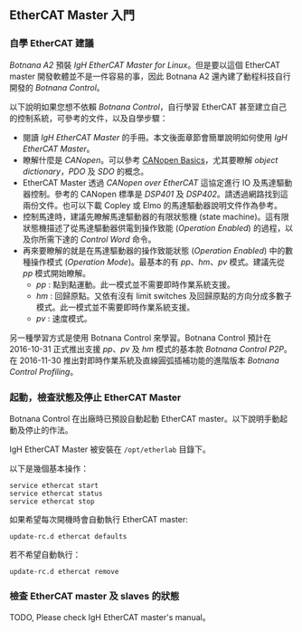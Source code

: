 ## EtherCAT Master 入門

### 自學 EtherCAT 建議

_Botnana A2_ 預裝 _IgH EtherCAT Master for Linux_。但是要以這個 EtherCAT master 開發軟體並不是一件容易的事，因此 Botnana A2 還內建了動程科技自行開發的 _Botnana Control_。

以下說明如果您想不依賴 _Botnana Control_，自行學習 EtherCAT 甚至建立自己的控制系統，可參考的文件，以及自學步驟：

* 閱讀 _IgH EtherCAT Master_ 的手冊。本文後面章節會簡單說明如何使用 _IgH EtherCAT Master_。
* 瞭解什麼是 _CANopen_。可以參考 [CANopen Basics](http://www.canopensolutions.com/english/about_canopen/about_canopen.shtml)，尤其要瞭解 _object dictionary_，_PDO_ 及 _SDO_ 的概念。
* EtherCAT Master 透過 _CANopen over EtherCAT_ 這協定進行 IO 及馬達驅動器控制。參考的 CANopen 標準是 _DSP401_ 及 _DSP402_。請透過網路找到這兩份文件。也可以下載 Copley 或 Elmo 的馬達驅動器說明文件作為參考。
* 控制馬達時，建議先瞭解馬達驅動器的有限狀態機 (state machine)。這有限狀態機描述了從馬達驅動器供電到操作致能 (_Operation Enabled_) 的過程，以及你所需下達的 _Control Word_ 命令。
* 再來要瞭解的就是在馬達驅動器的操作致能狀態 (_Operation Enabled_) 中的數種操作模式 (_Operation Mode_)。最基本的有 _pp_、_hm_、_pv_ 模式。建議先從 _pp_ 模式開始瞭解。
    * _pp_ : 點到點運動。此一模式並不需要即時作業系統支援。
    * _hm_ : 回歸原點。又依有沒有 limit switches 及回歸原點的方向分成多數子模式。此一模式並不需要即時作業系統支援。
    * _pv_ : 速度模式。

另一種學習方式是使用 Botnana Control 來學習。Botnana Control 預計在 2016-10-31 正式推出支援 _pp_、_pv_ 及 _hm_ 模式的基本款 _Botnana Control P2P_。在 2016-11-30 推出對即時作業系統及直線圓弧插補功能的進階版本 _Botnana Control Profiling_。

### 起動，檢查狀態及停止 EtherCAT Master

Botnana Control 在出廠時已預設自動起動 EtherCAT master。以下說明手動起動及停止的作法。

IgH EtherCAT Master 被安裝在 `/opt/etherlab` 目錄下。

以下是幾個基本操作：

    service ethercat start
    service ethercat status
    service ethercat stop

如果希望每次開機時會自動執行 EtherCAT master:

    update-rc.d ethercat defaults

若不希望自動執行：

    update-rc.d ethercat remove

### 檢查 EtherCAT master 及 slaves 的狀態

TODO, Please check IgH EtherCAT master's manual。
